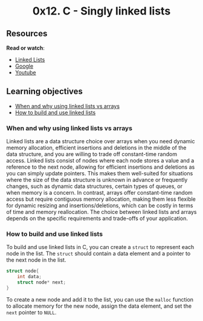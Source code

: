 <b align="center">
   <img src="https://encrypted-tbn0.gstatic.com/images?q=tbn:ANd9GcRni9oO_Bxx1IsLZS_GAyJajntCkbs1fWLs7g&usqp=CAU" alt="">
</b>

<h1 align="center">0x12. C - Singly linked lists</h1>

## Resources

**Read or watch**:
- [Linked Lists](https://intranet.alxswe.com/rltoken/joxg32-tt4lUh8Afgst8tA)
- [Google](https://intranet.alxswe.com/rltoken/USaZbNdfcuIFII-K2YPsKQ)
- [Youtube](https://intranet.alxswe.com/rltoken/epKUCIcoA6XaN1T3Vtr_9w)

## Learning objectives

- [When and why using linked lists vs arrays](#when-and-why-using-linked-lists-vs-arrays)
- [How to build and use linked lists](#how-to-build-and-use-linked-lists)

### When and why using linked lists vs arrays
Linked lists are a data structure choice over arrays when you need dynamic memory allocation, efficient insertions and deletions in the middle of the data structure, and you are willing to trade off constant-time random access. Linked lists consist of nodes where each node stores a value and a reference to the next node, allowing for efficient insertions and deletions as you can simply update pointers. This makes them well-suited for situations where the size of the data structure is unknown in advance or frequently changes, such as dynamic data structures, certain types of queues, or when memory is a concern.
In contrast, arrays offer constant-time random access but require contiguous memory allocation, making them less flexible for dynamic resizing and insertions/deletions, which can be costly in terms of time and memory reallocation.
The choice between linked lists and arrays depends on the specific requirements and trade-offs of your application.

### How to build and use linked lists
To build and use linked lists in C, you can create a `struct` to represent each node in the list. The `struct` should contain a data element and a pointer to the next node in the list.

```c
struct node{
    int data;
    struct node* next;
}
```
To create a new node and add it to the list, you can use the `malloc` function to allocate memory for the new node, assign the data element, and set the `next` pointer to `NULL`.
